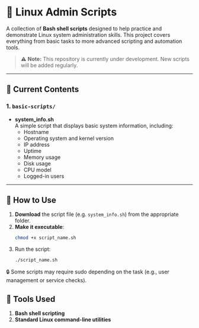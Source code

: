 # 🐧 Linux Admin Scripts

A collection of **Bash shell scripts** designed to help practice and demonstrate Linux system administration skills. This project covers everything from basic tasks to more advanced scripting and automation tools.

> ⚠️ **Note:** This repository is currently under development. New scripts will be added regularly.

---

## 📁 Current Contents

### 1. `basic-scripts/`

- **system_info.sh**  
  A simple script that displays basic system information, including:
  - Hostname
  - Operating system and kernel version
  - IP address
  - Uptime
  - Memory usage
  - Disk usage
  - CPU model
  - Logged-in users

---

## 🚀 How to Use

1. **Download** the script file (e.g. `system_info.sh`) from the appropriate folder.
2. **Make it executable**:
   ```bash
   chmod +x script_name.sh
3. Run the script:
   ```bash
   ./script_name.sh
🔒 Some scripts may require sudo depending on the task (e.g., user management or service checks).
   
## 🧰 Tools Used
1. **Bash shell scripting**  
2. **Standard Linux command-line utilities**

